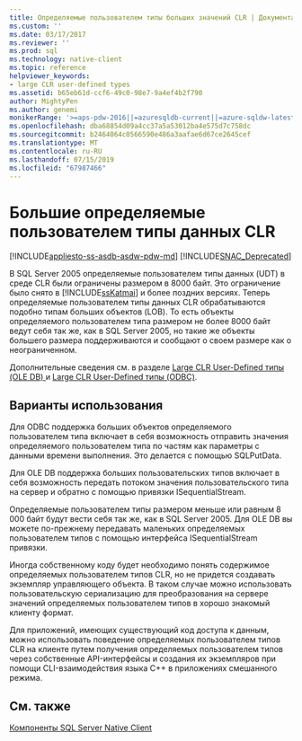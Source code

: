 ```yaml
---
title: Определяемые пользователем типы больших значений CLR | Документация Майкрософт
ms.custom: ''
ms.date: 03/17/2017
ms.reviewer: ''
ms.prod: sql
ms.technology: native-client
ms.topic: reference
helpviewer_keywords:
- large CLR user-defined types
ms.assetid: b65eb61d-ccf6-49c0-98e7-9a4ef4b2f790
author: MightyPen
ms.author: genemi
monikerRange: '>=aps-pdw-2016||=azuresqldb-current||=azure-sqldw-latest||>=sql-server-2016||=sqlallproducts-allversions||>=sql-server-linux-2017||=azuresqldb-mi-current'
ms.openlocfilehash: dba68854d09a4cc37a5a53012ba4e575d7c758dc
ms.sourcegitcommit: b2464064c0566590e486a3aafae6d67ce2645cef
ms.translationtype: MT
ms.contentlocale: ru-RU
ms.lasthandoff: 07/15/2019
ms.locfileid: "67987466"
---
```

# <a name="large-clr-user-defined-types"></a>Большие определяемые пользователем типы данных CLR
[!INCLUDE[appliesto-ss-asdb-asdw-pdw-md](../../../includes/appliesto-ss-asdb-asdw-pdw-md.md)]
[!INCLUDE[SNAC_Deprecated](../../../includes/snac-deprecated.md)]

  В SQL Server 2005 определяемые пользователем типы данных (UDT) в среде CLR были ограничены размером в 8000 байт. Это ограничение было снято в [!INCLUDE[ssKatmai](../../../includes/sskatmai-md.md)] и более поздних версиях. Теперь определяемые пользователем типы данных CLR обрабатываются подобно типам больших объектов (LOB). То есть объекты определяемого пользователем типа размером не более 8000 байт ведут себя так же, как в SQL Server 2005, но такие же объекты большего размера поддерживаются и сообщают о своем размере как о неограниченном.  
  
 Дополнительные сведения см. в разделе [Large CLR User-Defined типы &#40;OLE DB&#41; ](../../../relational-databases/native-client/ole-db/large-clr-user-defined-types-ole-db.md) и [Large CLR User-Defined типы &#40;ODBC&#41;](../../../relational-databases/native-client/odbc/large-clr-user-defined-types-odbc.md).  
  
## <a name="use-cases"></a>Варианты использования  
 Для ODBC поддержка больших объектов определяемого пользователем типа включает в себя возможность отправить значения определяемого пользователем типа по частям как параметры с данными времени выполнения. Это делается с помощью SQLPutData.  
  
 Для OLE DB поддержка больших пользовательских типов включает в себя возможность передать потоком значения пользовательского типа на сервер и обратно с помощью привязки ISequentialStream.  
  
 Определяемые пользователем типы размером меньше или равным 8 000 байт будут вести себя так же, как в SQL Server 2005. Для OLE DB вы можете по-прежнему передавать маленьких определяемых пользователем типов с помощью интерфейса ISequentialStream привязки.  
  
 Иногда собственному коду будет необходимо понять содержимое определяемых пользователем типов CLR, но не придется создавать экземпляр управляющего объекта. В таком случае можно использовать пользовательскую сериализацию для преобразования на сервере значений определяемых пользователем типов в хорошо знакомый клиенту формат.  
  
 Для приложений, имеющих существующий код доступа к данным, можно использовать поведение определяемых пользователем типов CLR на клиенте путем получения определяемых пользователем типов через собственные API-интерфейсы и создания их экземпляров при помощи CLI-взаимодействия языка C++ в приложениях смешанного режима.  
  
## <a name="see-also"></a>См. также  
 [Компоненты SQL Server Native Client](../../../relational-databases/native-client/features/sql-server-native-client-features.md)  
  
  
